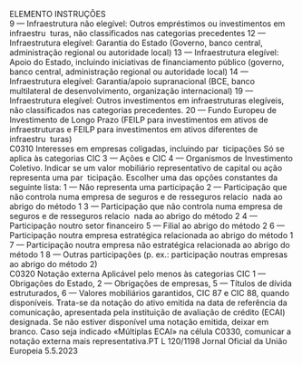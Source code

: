  
ELEMENTO  INSTRUÇÕES  
9 — Infraestrutura não elegível: Outros empréstimos ou investimentos em infraestru ­
turas, não classificados nas categorias precedentes 
12 — Infraestrutura elegível: Garantia do Estado (Governo, banco central, administração 
regional ou autoridade local) 
13 — Infraestrutura elegível: Apoio do Estado, incluindo iniciativas de financiamento 
público (governo, banco central, administração regional ou autoridade local) 
14 — Infraestrutura elegível: Garantia/apoio supranacional (BCE, banco multilateral de 
desenvolvimento, organização internacional) 
19 — Infraestrutura elegível: Outros investimentos em infraestruturas elegíveis, não 
classificados nas categorias precedentes. 
20 — Fundo Europeu de Investimento de Longo Prazo (FEILP para investimentos em 
ativos de infraestruturas e FEILP para investimentos em ativos diferentes de infraestru ­
turas)  
C0310  Interesses em empresas 
coligadas, incluindo par ­
ticipações  Só se aplica às categorias CIC 3 — Ações e CIC 4 — Organismos de Investimento 
Coletivo. 
Indicar se um valor mobiliário representativo de capital ou ação representa uma par ­
ticipação. 
Escolher uma das opções constantes da seguinte lista: 
1 — Não representa uma participação 
2 — Participação que não controla numa empresa de seguros e de resseguros relacio ­
nada ao abrigo do método 1 
3 — Participação que não controla numa empresa de seguros e de resseguros relacio ­
nada ao abrigo do método 2 
4 — Participação noutro setor financeiro 
5 — Filial ao abrigo do método 2 
6 — Participação noutra empresa estratégica relacionada ao abrigo do método 1 
7 — Participação noutra empresa não estratégica relacionada ao abrigo do método 1 
8 — Outras participações (p. ex.: participação noutras empresas ao abrigo do método 
2)  
C0320  Notação externa  Aplicável pelo menos às categorias CIC 1 — Obrigações do Estado, 2 — Obrigações de 
empresas, 5 — Títulos de dívida estruturados, 6 — Valores mobiliários garantidos, CIC 
87 e CIC 88, quando disponíveis. 
Trata-se da notação do ativo emitida na data de referência da comunicação, apresentada 
pela instituição de avaliação de crédito (ECAI) designada. 
Se não estiver disponível uma notação emitida, deixar em branco. 
Caso seja indicado «Múltiplas ECAI» na célula C0330, comunicar a notação externa 
mais representativa.PT  L 120/1198 Jornal Oficial da União Europeia 5.5.2023